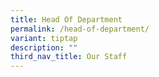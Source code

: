 ```yaml
---
title: Head Of Department
permalink: /head-of-department/
variant: tiptap
description: ""
third_nav_title: Our Staff
---
```

<p></p>